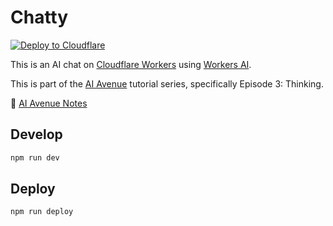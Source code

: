 # Chatty

[![Deploy to Cloudflare](https://deploy.workers.cloudflare.com/button)](https://deploy.workers.cloudflare.com/?url=https://github.com/craigsdennis/aiave-chatty)

This is an AI chat on [Cloudflare Workers](https://developers.cloudflare.com) using [Workers AI](https://developers.cloudflare.com/workers-ai).

This is part of the [AI Avenue](https://aiavenue.show) tutorial series, specifically Episode 3: Thinking.

📓 [AI Avenue Notes](https://github.com/craigsdennis/aiave-notes)

## Develop

```bash
npm run dev
```

## Deploy

```bash
npm run deploy
```
